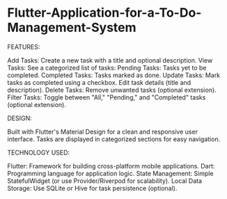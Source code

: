 # Flutter-Application-for-a-To-Do-Management-System

FEATURES:

Add Tasks: Create a new task with a title and optional description.
View Tasks: See a categorized list of tasks:
Pending Tasks: Tasks yet to be completed.
Completed Tasks: Tasks marked as done.
Update Tasks:
Mark tasks as completed using a checkbox.
Edit task details (title and description).
Delete Tasks: Remove unwanted tasks (optional extension).
Filter Tasks: Toggle between "All," "Pending," and "Completed" tasks (optional extension).

DESIGN:

Built with Flutter's Material Design for a clean and responsive user interface.
Tasks are displayed in categorized sections for easy navigation.

TECHNOLOGY USED:

Flutter: Framework for building cross-platform mobile applications.
Dart: Programming language for application logic.
State Management: Simple StatefulWidget (or use Provider/Riverpod for scalability).
Local Data Storage: Use SQLite or Hive for task persistence (optional).
